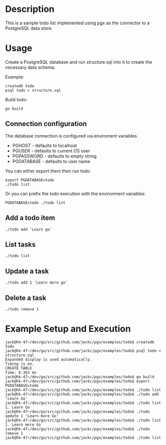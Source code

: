 # Description

This is a sample todo list implemented using pgx as the connector to a
PostgreSQL data store.

# Usage

Create a PostgreSQL database and run structure.sql into it to create the
necessary data schema.

Example:

    createdb todo
    psql todo < structure.sql

Build todo:

    go build

## Connection configuration

The database connection is configured via enviroment variables.

* PGHOST - defaults to localhost
* PGUSER - defaults to current OS user
* PGPASSWORD - defaults to empty string
* PGDATABASE - defaults to user name

You can either export them then run todo:

    export PGDATABASE=todo
    ./todo list

Or you can prefix the todo execution with the environment variables:

    PGDATABASE=todo ./todo list

## Add a todo item

    ./todo add 'Learn go'

## List tasks

    ./todo list

## Update a task

    ./todo add 1 'Learn more go'

## Delete a task

    ./todo remove 1

# Example Setup and Execution

    jack@hk-47~/dev/go/src/github.com/jackc/pgx/examples/todo$ createdb todo
    jack@hk-47~/dev/go/src/github.com/jackc/pgx/examples/todo$ psql todo < structure.sql
    Expanded display is used automatically.
    Timing is on.
    CREATE TABLE
    Time: 6.363 ms
    jack@hk-47~/dev/go/src/github.com/jackc/pgx/examples/todo$ go build
    jack@hk-47~/dev/go/src/github.com/jackc/pgx/examples/todo$ export PGDATABASE=todo
    jack@hk-47~/dev/go/src/github.com/jackc/pgx/examples/todo$ ./todo list
    jack@hk-47~/dev/go/src/github.com/jackc/pgx/examples/todo$ ./todo add 'Learn Go'
    jack@hk-47~/dev/go/src/github.com/jackc/pgx/examples/todo$ ./todo list
    1. Learn Go
    jack@hk-47~/dev/go/src/github.com/jackc/pgx/examples/todo$ ./todo update 1 'Learn more Go'
    jack@hk-47~/dev/go/src/github.com/jackc/pgx/examples/todo$ ./todo list
    1. Learn more Go
    jack@hk-47~/dev/go/src/github.com/jackc/pgx/examples/todo$ ./todo remove 1
    jack@hk-47~/dev/go/src/github.com/jackc/pgx/examples/todo$ ./todo list

